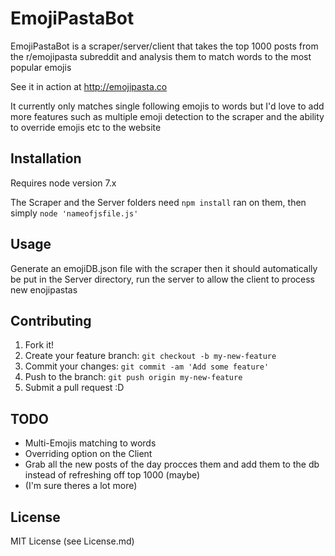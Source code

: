 # EmojiPastaBot

EmojiPastaBot is a scraper/server/client that takes the top 1000 posts from the r/emojipasta subreddit and analysis them to match words to the most popular emojis 

See it in action at http://emojipasta.co

It currently only matches single following emojis to words but I'd love to add more features such as multiple emoji detection to the scraper and the ability to override emojis etc to the website

## Installation

Requires node version 7.x 

The Scraper and the Server folders need `npm install` ran on them, then simply `node 'nameofjsfile.js'`

## Usage

Generate an emojiDB.json file with the scraper then it should automatically be put in the Server directory, run the server to allow the client to process new enojipastas

## Contributing

1. Fork it!
2. Create your feature branch: `git checkout -b my-new-feature`
3. Commit your changes: `git commit -am 'Add some feature'`
4. Push to the branch: `git push origin my-new-feature`
5. Submit a pull request :D

## TODO

- Multi-Emojis matching to words
- Overriding option on the Client
- Grab all the new posts of the day procces them and add them to the db instead of refreshing off top 1000 (maybe)
- (I'm sure theres a lot more)

## License

MIT License (see License.md)